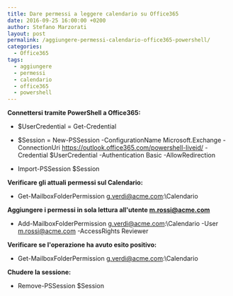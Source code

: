 ```yaml
---
title: Dare permessi a leggere calendario su Office365
date: 2016-09-25 16:00:00 +0200
author: Stefano Marzorati
layout: post
permalink: /aggiungere-permessi-calendario-office365-powershell/
categories:
  - Office365
tags:
  - aggiungere
  - permessi
  - calendario
  - office365
  - powershell
---
```

**Connettersi tramite PowerShell a Office365:**   

  - $UserCredential = Get-Credential

  - $Session = New-PSSession -ConfigurationName Microsoft.Exchange -ConnectionUri https://outlook.office365.com/powershell-liveid/ -Credential $UserCredential -Authentication Basic -AllowRedirection

  - Import-PSSession $Session

**Verificare gli attuali permessi sul Calendario:**   

  - Get-MailboxFolderPermission g.verdi@acme.com:\Calendario

**Aggiungere i permessi in sola lettura all'utente m.rossi@acme.com**   

  - Add-MailboxFolderPermission g.verdi@acme.com:\Calendario -User m.rossi@acme.com -AccessRights Reviewer

**Verificare se l'operazione ha avuto esito positivo:**   

  - Get-MailboxFolderPermission g.verdi@acme.com:\Calendario

**Chudere la sessione:**   

  - Remove-PSSession $Session
